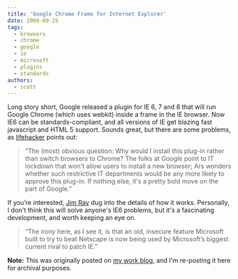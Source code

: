 ```yaml
---
title: 'Google Chrome Frame for Internet Explorer'
date: 2009-09-25
tags:
  - browsers
  - chrome
  - google
  - ie
  - microsoft
  - plugins
  - standards
authors:
  - scott
---
```


Long story short, Google released a plugin for IE 6, 7 and 8 that will run Google Chrome (which uses webkit) inside a frame in the IE browser. Now IE6 can be standards-compliant, and all versions of IE get blazing fast javascript and HTML 5 support. Sounds great, but there are some problems, as [lifehacker](http://lifehacker.com/5365253/google-chrome-frame-turns-internet-explorer-into-a-frankenchrome-browser) points out:

> “The (most) obvious question: Why would I install this plug-in rather than switch browsers to Chrome? The folks at Google point to IT lockdown that won't allow users to install a new browser; Ars wonders whether such restrictive IT departments would be any more likely to approve this plug-in. If nothing else, it's a pretty bold move on the part of Google.”

If you’re interested, [Jim Ray](http://jimray.tumblr.com/post/194793633/more-technical-details-about-google-chrome-frame) dug into the details of how it works. Personally, I don't think this will solve anyone's IE6 problems, but it's a fascinating development, and worth keeping an eye on.

> “The irony here, as I see it, is that an old, insecure feature Microsoft built to try to beat Netscape is now being used by Microsoft’s biggest current rival to patch IE.”

**Note:** This was originally posted on [my work blog](http://blogs.popart.com/author/scottvandehey/), and I'm re-posting it here for archival purposes.
